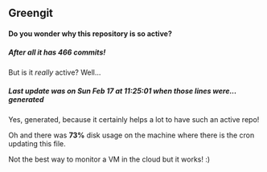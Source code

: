 ## Greengit

#### Do you wonder why this repository is so active?

##### After all it has 466 commits!

But is it *really* active? Well...

##### Last update was on Sun Feb 17 at 11:25:01 when those lines were... generated

Yes, generated, because it certainly helps a lot to have such an active repo!

Oh and there was **73%** disk usage on the machine
where there is the cron updating this file.

Not the best way to monitor a VM in the cloud but it works! :)
